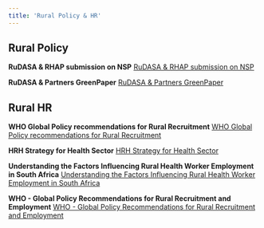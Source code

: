 ```yaml
---
title: 'Rural Policy & HR'
---
```

## Rural Policy
**RuDASA & RHAP submission on NSP**
[RuDASA & RHAP submission on NSP](/public/pdfs/rural-policy-hr/RUDASA_RHAP-submission-on-NSP-Draft-Zero_13-September-20111%20(1).pdf)

**RuDASA & Partners GreenPaper**
[RuDASA & Partners GreenPaper](/public/pdfs/rural-policy-hr/NHI_GreenPaper-RuDASA%20and%20partners_11%20December%202011.pdf)

## Rural HR
**WHO Global Policy recommendations for Rural Recruitment**
[WHO Global Policy recommendations for Rural Recruitment](/public/pdfs/rural-policy-hr/WHOGlobalPolicyRecommendationsruralrecruitmentandrete.pdf)

**HRH Strategy for Health Sector**
[HRH Strategy for Health Sector](/public/pdfs/rural-policy-hr/hrh%20for%20sa%20-%20strategy%20for%20health%20sector%202012-2017.pdf)

**Understanding the Factors Influencing Rural Health Worker Employment in South Africa**
[Understanding the Factors Influencing Rural Health Worker Employment in South Africa](/public/pdfs/rural-policy-hr/UnderstandingthefactorsinfluencinghealthworkeremploymentdecisionsinSouthAfrica.pdf)

**WHO - Global Policy Recommendations for Rural Recruitment and Employment**
[WHO - Global Policy Recommendations for Rural Recruitment and Employment](/public/pdfs/rural-policy-hr/WHOGlobalPolicyRecommendationsruralrecruitmentandrete.pdf)


<!--
    This is a comment and is not displayed on the website. Do not alter this text between arrows (->).
    To change the content in this file, simply retype/ copy+paste any text above, as you would in a normal text file/ word document.

    Do not change the "title:" title, or the ---. Only change the text inside '' for that section.

    The hashtag ( # ) symbols followed by a space and then text show a heading. The more #s you have, the smaller/"less important" the heading. You can add up to 6 # but we suggest max 4 #. make sure each heading is on a separate line.

    The text surrounded by double  stars ( ** ) with no spaces shows bold text. 
    
    PDF of a resorce page:
    [Resource Title](/pdfs/resource-page.pdf)

    Please refer to the "HOW TO USE" or "HOW TO USE SHORT" files for more information.
 -->
